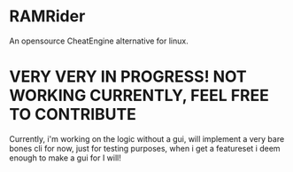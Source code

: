 # RAMRider
An opensource CheatEngine alternative for linux.

# VERY VERY IN PROGRESS! NOT WORKING CURRENTLY, FEEL FREE TO CONTRIBUTE
Currently, i'm working on the logic without a gui, will implement a very bare bones cli for now, just for testing purposes, when i get a featureset i deem enough to make a gui for I will!
